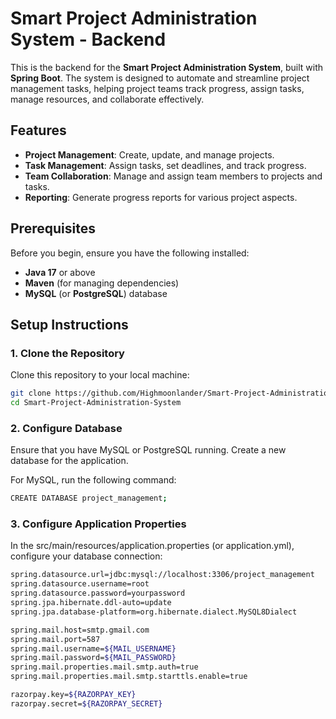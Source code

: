 # Smart Project Administration System - Backend

This is the backend for the **Smart Project Administration System**, built with **Spring Boot**. The system is designed to automate and streamline project management tasks, helping project teams track progress, assign tasks, manage resources, and collaborate effectively.

## Features

- **Project Management**: Create, update, and manage projects.
- **Task Management**: Assign tasks, set deadlines, and track progress.
- **Team Collaboration**: Manage and assign team members to projects and tasks.
- **Reporting**: Generate progress reports for various project aspects.

## Prerequisites

Before you begin, ensure you have the following installed:

- **Java 17** or above
- **Maven** (for managing dependencies)
- **MySQL** (or **PostgreSQL**) database

## Setup Instructions

### 1. Clone the Repository

Clone this repository to your local machine:

```bash
git clone https://github.com/Highmoonlander/Smart-Project-Administration-System.git
cd Smart-Project-Administration-System
```
### 2. Configure Database

Ensure that you have MySQL or PostgreSQL running. Create a new database for the application.

For MySQL, run the following command:
```bash
CREATE DATABASE project_management;
```

### 3. Configure Application Properties

In the src/main/resources/application.properties (or application.yml), configure your database connection:

```bash
spring.datasource.url=jdbc:mysql://localhost:3306/project_management
spring.datasource.username=root
spring.datasource.password=yourpassword
spring.jpa.hibernate.ddl-auto=update
spring.jpa.database-platform=org.hibernate.dialect.MySQL8Dialect

spring.mail.host=smtp.gmail.com
spring.mail.port=587
spring.mail.username=${MAIL_USERNAME}
spring.mail.password=${MAIL_PASSWORD}
spring.mail.properties.mail.smtp.auth=true
spring.mail.properties.mail.smtp.starttls.enable=true

razorpay.key=${RAZORPAY_KEY}
razorpay.secret=${RAZORPAY_SECRET}
```

